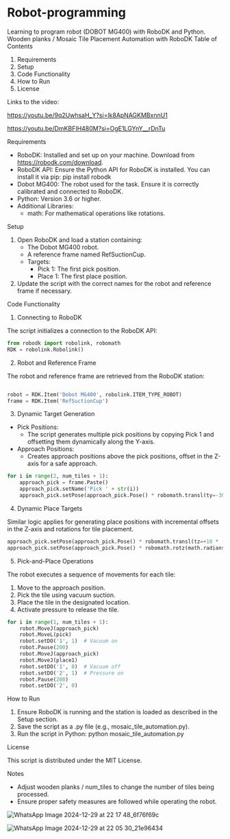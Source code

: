 # Robot-programming
Learning to program robot (DOBOT MG400) with RoboDK and Python.
Wooden planks / Mosaic Tile Placement Automation with RoboDK
Table of Contents

1. Requirements
2. Setup
3. Code Functionality
4. How to Run
5. License

Links to the video: 

https://youtu.be/9q2UwhsaH_Y?si=lk8ApNAGKMBxnnU1

https://youtu.be/DmKBFIH480M?si=OgE1LGYnY__rDnTu

Requirements

- RoboDK: Installed and set up on your machine. Download from https://robodk.com/download.
- RoboDK API: Ensure the Python API for RoboDK is installed. You can install it via pip:
  pip install robodk
- Dobot MG400: The robot used for the task. Ensure it is correctly calibrated and connected to RoboDK.
- Python: Version 3.6 or higher.
- Additional Libraries:
  - math: For mathematical operations like rotations.

Setup

1. Open RoboDK and load a station containing:
   - The Dobot MG400 robot.
   - A reference frame named RefSuctionCup.
   - Targets:
     - Pick 1: The first pick position.
     - Place 1: The first place position.
2. Update the script with the correct names for the robot and reference frame if necessary.

Code Functionality
1. Connecting to RoboDK

The script initializes a connection to the RoboDK API:
```Python
from robodk import robolink, robomath
RDK = robolink.Robolink()
```


2. Robot and Reference Frame

The robot and reference frame are retrieved from the RoboDK station:
```Python

robot = RDK.Item('Dobot MG400', robolink.ITEM_TYPE_ROBOT)
frame = RDK.Item('RefSuctionCup')
```

3. Dynamic Target Generation

* Pick Positions:
  - The script generates multiple pick positions by copying Pick 1 and offsetting them dynamically along the Y-axis.
* Approach Positions:
  - Creates approach positions above the pick positions, offset in the Z-axis for a safe approach.
    

```Python
for i in range(2, num_tiles + 1):
    approach_pick = frame.Paste()
    approach_pick.setName('Pick ' + str(i))
    approach_pick.setPose(approach_pick.Pose() * robomath.transl(ty=-30 * (i - 1)))
```

4. Dynamic Place Targets

Similar logic applies for generating place positions with incremental offsets in the Z-axis and rotations for tile placement.

```Python
approach_pick.setPose(approach_pick.Pose() * robomath.transl(tz=+10 * (i - 1)))
approach_pick.setPose(approach_pick.Pose() * robomath.rotz(math.radians(35 * (i - 1))))
```

5. Pick-and-Place Operations

The robot executes a sequence of movements for each tile:
1. Move to the approach position.
2. Pick the tile using vacuum suction.
3. Place the tile in the designated location.
4. Activate pressure to release the tile.

```Python
for i in range(1, num_tiles + 1):
    robot.MoveJ(approach_pick)
    robot.MoveL(pick)
    robot.setDO('1', 1)  # Vacuum on
    robot.Pause(200)
    robot.MoveJ(approach_pick)
    robot.MoveJ(place1)
    robot.setDO('1', 0)  # Vacuum off
    robot.setDO('2', 1)  # Pressure on
    robot.Pause(200)
    robot.setDO('2', 0)

```

How to Run

1. Ensure RoboDK is running and the station is loaded as described in the Setup section.
2. Save the script as a .py file (e.g., mosaic_tile_automation.py).
3. Run the script in Python:
   python mosaic_tile_automation.py

License

This script is distributed under the MIT License.

Notes

- Adjust wooden planks / num_tiles to change the number of tiles being processed.
- Ensure proper safety measures are followed while operating the robot.

  
![WhatsApp Image 2024-12-29 at 22 17 48_6f76f69c](https://github.com/user-attachments/assets/40d45dab-f14f-4ce9-8f30-389ea01c9c89)


![WhatsApp Image 2024-12-29 at 22 05 30_21e96434](https://github.com/user-attachments/assets/37126ac9-519f-4149-98b8-4798b9b3fd42)
